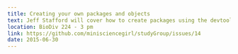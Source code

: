 ```yaml
---
title: Creating your own packages and objects
text: Jeff Stafford will cover how to create packages using the devtools library as well as object-oriented programming in R
location: BioDiv 224 - 3 pm
link: https://github.com/minisciencegirl/studyGroup/issues/14
date: 2015-06-30
---
```


